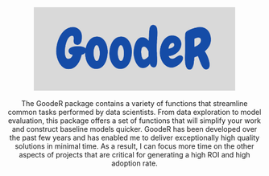 
<p align="center">
  <img width="400" src="https://github.com/abmathewks/GoodeR/blob/main/images/Logo.png">
</p>

<p align="center">
  The GoodeR package contains a variety of functions that streamline common tasks performed by data scientists.
  From data exploration to model evaluation, this package offers a set of functions that will simplify your work 
  and construct baseline models quicker. GoodeR has been developed over the past few years and has enabled me to 
  deliver exceptionally high quality solutions in minimal time. As a result, I can focus more time on the other 
  aspects of projects that are critical for generating a high ROI and high adoption rate.
</p>


